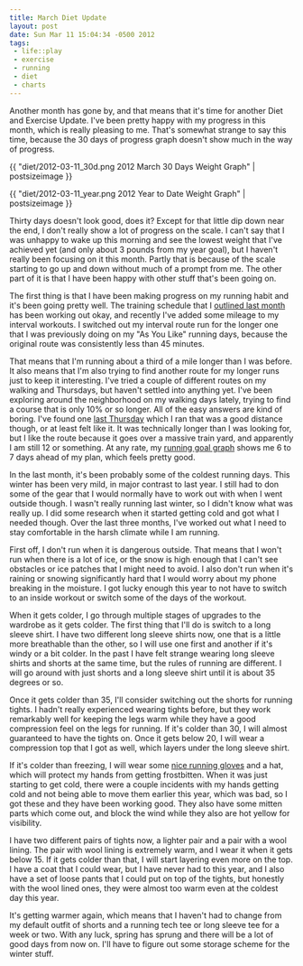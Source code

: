 ```yaml
--- 
title: March Diet Update
layout: post
date: Sun Mar 11 15:04:34 -0500 2012
tags:
 - life::play
 - exercise
 - running
 - diet
 - charts
---
```

Another month has gone by, and that means that it's time for another
Diet and Exercise Update.  I've been pretty happy with my progress in
this month, which is really pleasing to me.  That's somewhat
strange to say this time, because the 30 days of progress graph
doesn't show much in the way of progress.

{{ "diet/2012-03-11_30d.png 2012 March 30 Days Weight Graph" | postsizeimage }}

{{ "diet/2012-03-11_year.png 2012 Year to Date Weight Graph" | postsizeimage }}

Thirty days doesn't look good, does it?  Except for that little dip down near
the end, I don't really show a lot of progress on the scale.  I can't
say that I was unhappy to wake up this morning and see the lowest
weight that I've achieved yet (and only about 3 pounds from my year
goal), but I haven't really been focusing on it this month.  Partly
that is because of the scale starting to go up and down without much
of a prompt from me.  The other part of it is that I have been happy
with other stuff that's been going on.

The first thing is that I have been making progress on my running habit
and it's been going pretty well. The training schedule that I
[outlined last month][1] has been working out okay, and recently I've
added some mileage to my interval workouts. I switched out my interval
route run for the longer one that I was previously doing on my "As You
Like" running days, because the original route was consistently less
than 45 minutes.

That means that I'm running about a third of a mile
longer than I was before.  It also means that I'm also trying to find
another route for my longer runs just to keep it interesting.
I've tried a couple of different routes on my walking and Thursdays,
but haven't settled into anything yet.  I've been exploring around the
neighborhood on my walking days lately, trying to find a course that
is only 10% or so longer.  All of the easy answers are kind of boring.
I've found one [last Thursday][3] which I ran that was a good distance
though, or at least felt like it.  It was technically longer than I
was looking for, but I like the route because it goes over a massive
train yard, and apparently I am still 12 or something.
At any rate, my [running goal graph][2]
shows me 6 to 7 days ahead of my plan, which feels pretty good.

[3]: http://www.dailymile.com/people/jamuraa/entries/13459794
[1]: http://base0.net/posts/february-diet-update
[2]: https://www.beeminder.com/jamuraa/goals/running

In the last month, it's been probably some of the coldest running
days. This winter has been very mild, in major contrast to last year.
I still had to don some of the gear that I would normally have to work
out with when I went outside though.  I wasn't really running last
winter, so I didn't know what was really up.  I did some research when
it started getting cold and got what I needed though.  Over the last
three months, I've worked out what I need to stay comfortable in the
harsh climate while I am running.

First off, I don't run when it is dangerous outside.  That means that
I won't run when there is a lot of ice, or the snow is high enough
that I can't see obstacles or ice patches that I might need to avoid.
I also don't run when it's raining or snowing significantly hard that
I would worry about my phone breaking in the moisture.  I got lucky
enough this year to not have to switch to an inside workout or switch
some of the days of the workout.

When it gets colder, I go through multiple stages of upgrades to the
wardrobe as it gets colder.  The first thing that I'll do is switch to
a long sleeve shirt.  I have two different long sleeve shirts now, one
that is a little more breathable than the other, so I will use one
first and another if it's windy or a bit colder. In the past I have
felt strange wearing long sleeve shirts and shorts at the same time,
but the rules of running are different. I will go around with just
shorts and a long sleeve shirt until it is about 35 degrees or so.

Once it gets colder than 35, I'll consider switching out the shorts
for running tights. I hadn't really experienced wearing tights before,
but they work remarkably well for keeping the legs warm while they
have a good compression feel on the legs for running. If it's colder
than 30, I will almost guaranteed to have the tights on.  Once it gets
below 20, I will wear a compression top that I got as well, which
layers under the long sleeve shirt.

If it's colder than freezing, I will wear some [nice running
gloves][4] and a hat, which will protect my hands from getting
frostbitten.  When it was just starting to get cold, there were a
couple incidents with my hands getting cold and not being able to move
them earlier this year, which was bad, so I got these and they have
been working good. They also have some mitten parts which come out,
and block the wind while they also are hot yellow for visibility.

[4]: http://www.amazon.com/gp/product/B00280N6Q0/ref=as_li_ss_tl?ie=UTF8&tag=basezero-20&linkCode=as2&camp=1789&creative=390957&creativeASIN=B00280N6Q0

I have two different pairs of tights now, a lighter pair and a pair
with a wool lining. The pair with wool lining is extremely warm, and
I wear it when it gets below 15. If it gets colder than that, I will
start layering even more on the top.  I have a coat that I could wear,
but I have never had to this year, and I also have a set of loose
pants that I could put on top of the tights, but honestly with the
wool lined ones, they were almost too warm even at the coldest day
this year.

It's getting warmer again, which means that I haven't had to change
from my default outfit of shorts and a running tech tee or long sleeve
tee for a week or two.  With any luck, spring has sprung and there
will be a lot of good days from now on.  I'll have to figure out some
storage scheme for the winter stuff.


